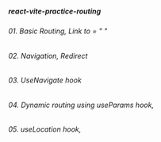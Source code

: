 ﻿##### react-vite-practice-routing
###### 01. Basic Routing, Link to = " "
###### 02. Navigation, Redirect
###### 03. UseNavigate hook
###### 04. Dynamic routing using useParams hook,
###### 05. useLocation hook,




